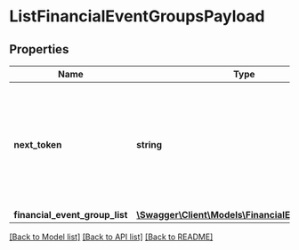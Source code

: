 # ListFinancialEventGroupsPayload

## Properties
Name | Type | Description | Notes
------------ | ------------- | ------------- | -------------
**next_token** | **string** | When present and not empty, pass this string token in the next request to return the next response page. | [optional] 
**financial_event_group_list** | [**\Swagger\Client\Models\FinancialEventGroupList**](FinancialEventGroupList.md) |  | [optional] 

[[Back to Model list]](../../README.md#documentation-for-models) [[Back to API list]](../../README.md#documentation-for-api-endpoints) [[Back to README]](../../README.md)

